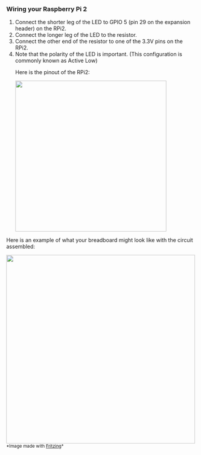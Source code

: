<h3> Wiring your Raspberry Pi 2 </h3>

<ol class="setup-content-list">
  <li>Connect the shorter leg of the LED to GPIO 5 (pin 29 on the expansion header) on the RPi2.</li>
  <li>Connect the longer leg of the LED to the resistor.</li>
  <li>Connect the other end of the resistor to one of the 3.3V pins on the RPi2.</li>
  <li>Note that the polarity of the LED is important. (This configuration is commonly known as Active Low)</li>
  <p>Here is the pinout of the RPi2:</p>
  <p><img src="{{site.baseurl}}/Resources/images/PinMappings/RP2_Pinout.png" height="400"/></p>
</ol>
<p>Here is an example of what your breadboard might look like with the circuit assembled:</p>
<p>
  <img src="{{site.baseurl}}/Resources/images/Blinky/breadboard_assembled_rpi2_kit.jpg" height="500"/>
  <sub>*Image made with <a href="http://fritzing.org/" target="_blank">Fritzing</a>*</sub>
</p>


